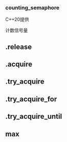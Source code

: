 ### counting_semaphore

C++20提供

计数信号量

## .release

## .acquire

## .try_acquire

## .try_acquire_for

## .try_acquire_until

## max